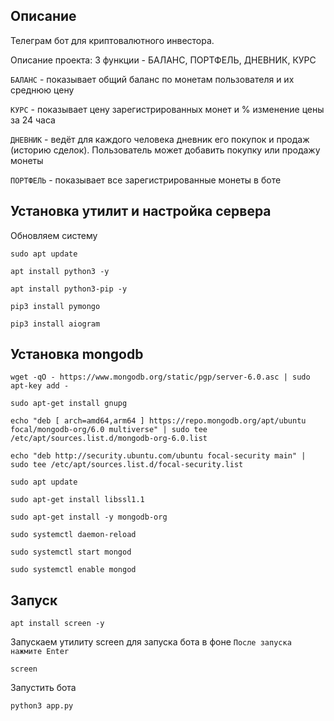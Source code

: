 
## Описание

Телеграм бот для криптовалютного инвестора.

Описание проекта: 3 функции - БАЛАНС, ПОРТФЕЛЬ, ДНЕВНИК, КУРС

`БАЛАНС` - показывает общий баланс по монетам пользователя и их среднюю цену

`КУРС` - показывает цену зарегистрированных монет и % изменение цены за 24 часа

`ДНЕВНИК` - ведёт для каждого человека дневник его покупок и продаж (историю сделок). Пользователь может добавить покупку или продажу монеты 

`ПОРТФЕЛЬ` - показывает все зарегистрированные монеты в боте

## Установка утилит и настройка сервера

Обновляем систему

```
sudo apt update
```

```
apt install python3 -y
```

```
apt install python3-pip -y
```

```
pip3 install pymongo
```

```
pip3 install aiogram
```


## Установка mongodb

```
wget -qO - https://www.mongodb.org/static/pgp/server-6.0.asc | sudo apt-key add -

```

```
sudo apt-get install gnupg

```

```
echo "deb [ arch=amd64,arm64 ] https://repo.mongodb.org/apt/ubuntu focal/mongodb-org/6.0 multiverse" | sudo tee /etc/apt/sources.list.d/mongodb-org-6.0.list

```

```
echo "deb http://security.ubuntu.com/ubuntu focal-security main" | sudo tee /etc/apt/sources.list.d/focal-security.list

```

```
sudo apt update
```

```
sudo apt-get install libssl1.1
```

```
sudo apt-get install -y mongodb-org

```

```
sudo systemctl daemon-reload
```

```
sudo systemctl start mongod
```

```
sudo systemctl enable mongod
```

## Запуск

```
apt install screen -y
```
 
Запускаем утилиту screen для запуска бота в фоне `После запуска нажмите Enter`
```
screen 
```

Запустить бота
```
python3 app.py
```
